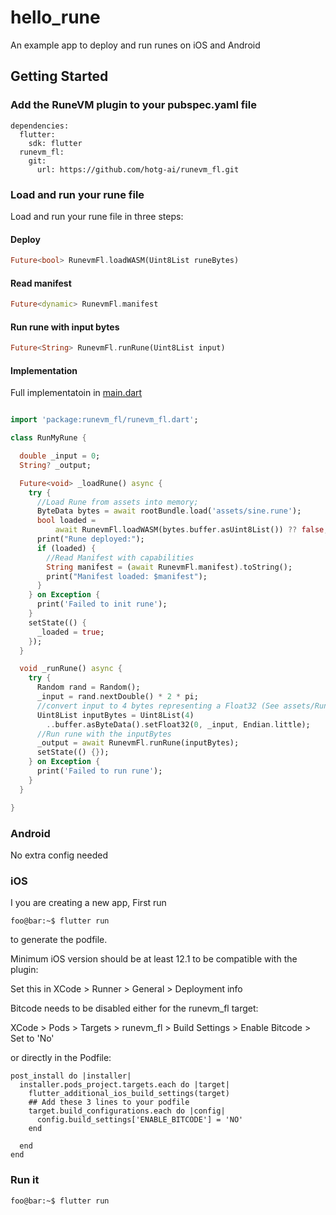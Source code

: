 # hello_rune

An example app to deploy and run runes on iOS and Android

## Getting Started

### Add the RuneVM plugin to your pubspec.yaml file

```
dependencies:
  flutter:
    sdk: flutter
  runevm_fl:
    git:
      url: https://github.com/hotg-ai/runevm_fl.git 

```

### Load and run your rune file

Load and run your rune file in three steps:

#### Deploy
```dart
Future<bool> RunevmFl.loadWASM(Uint8List runeBytes)
```
#### Read manifest
```dart
Future<dynamic> RunevmFl.manifest
```
#### Run rune with input bytes
```dart
Future<String> RunevmFl.runRune(Uint8List input)
```

#### Implementation

Full implementatoin in [main.dart](lib/main.dart)

```dart

import 'package:runevm_fl/runevm_fl.dart';

class RunMyRune {

  double _input = 0;
  String? _output;

  Future<void> _loadRune() async {
    try {
      //Load Rune from assets into memory;
      ByteData bytes = await rootBundle.load('assets/sine.rune');
      bool loaded =
          await RunevmFl.loadWASM(bytes.buffer.asUint8List()) ?? false;
      print("Rune deployed:");
      if (loaded) {
        //Read Manifest with capabilities
        String manifest = (await RunevmFl.manifest).toString();
        print("Manifest loaded: $manifest");
      }
    } on Exception {
      print('Failed to init rune');
    }
    setState(() {
      _loaded = true;
    });
  }

  void _runRune() async {
    try {
      Random rand = Random();
      _input = rand.nextDouble() * 2 * pi;
      //convert input to 4 bytes representing a Float32 (See assets/Runefile)
      Uint8List inputBytes = Uint8List(4)
        ..buffer.asByteData().setFloat32(0, _input, Endian.little);
      //Run rune with the inputBytes
      _output = await RunevmFl.runRune(inputBytes);
      setState(() {});
    } on Exception {
      print('Failed to run rune');
    }
  }

}

```

### Android

No extra config needed

### iOS

I you are creating a new app,
First run 
```console
foo@bar:~$ flutter run
```
to generate the podfile.

Minimum iOS version should be at least 12.1 to be compatible with the plugin:

Set this in XCode > Runner > General > Deployment info


Bitcode needs to be disabled either for the runevm_fl target:

XCode > Pods > Targets > runevm_fl > Build Settings > Enable Bitcode > Set to 'No'

or directly in the Podfile:

```
post_install do |installer|
  installer.pods_project.targets.each do |target|
    flutter_additional_ios_build_settings(target)
    ## Add these 3 lines to your podfile
    target.build_configurations.each do |config|
      config.build_settings['ENABLE_BITCODE'] = 'NO'
    end
    
  end
end
```

### Run it 

```console
foo@bar:~$ flutter run
```


